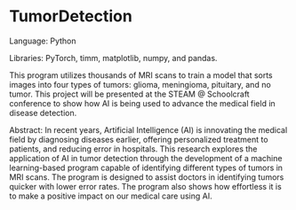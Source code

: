 # TumorDetection

Language: Python

Libraries: PyTorch, timm, matplotlib, numpy, and pandas.

This program utilizes thousands of MRI scans to train a model that sorts images into four types of tumors: glioma, meningioma, pituitary, and no tumor. This project will be presented at the STEAM @ Schoolcraft conference to show how AI is being used to advance the medical field in disease detection. 


Abstract: In recent years, Artificial Intelligence (AI) is innovating the medical field by diagnosing diseases earlier, offering personalized treatment to patients, and reducing error in hospitals. This research explores the application of AI in tumor detection through the development of a machine learning-based program capable of identifying different types of tumors in MRI scans. The program is designed to assist doctors in identifying tumors quicker with lower error rates. The program also shows how effortless it is to make a positive impact on our medical care using AI. 
